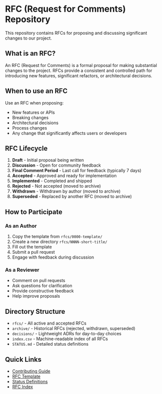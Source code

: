 # RFC (Request for Comments) Repository

This repository contains RFCs for proposing and discussing significant changes to our project.

## What is an RFC?

An RFC (Request for Comments) is a formal proposal for making substantial changes to the project. RFCs provide a consistent and controlled path for introducing new features, significant refactors, or architectural decisions.

## When to use an RFC

Use an RFC when proposing:
- New features or APIs
- Breaking changes
- Architectural decisions
- Process changes
- Any change that significantly affects users or developers

## RFC Lifecycle

1. **Draft** - Initial proposal being written
2. **Discussion** - Open for community feedback
3. **Final Comment Period** - Last call for feedback (typically 7 days)
4. **Accepted** - Approved and ready for implementation
5. **Implemented** - Completed and shipped
6. **Rejected** - Not accepted (moved to archive)
7. **Withdrawn** - Withdrawn by author (moved to archive)
8. **Superseded** - Replaced by another RFC (moved to archive)

## How to Participate

### As an Author
1. Copy the template from `rfcs/0000-template/`
2. Create a new directory `rfcs/NNNN-short-title/`
3. Fill out the template
4. Submit a pull request
5. Engage with feedback during discussion

### As a Reviewer
- Comment on pull requests
- Ask questions for clarification
- Provide constructive feedback
- Help improve proposals

## Directory Structure

- `rfcs/` - All active and accepted RFCs
- `archive/` - Historical RFCs (rejected, withdrawn, superseded)
- `decisions/` - Lightweight ADRs for day-to-day choices
- `index.csv` - Machine-readable index of all RFCs
- `STATUS.md` - Detailed status definitions

## Quick Links

- [Contributing Guide](CONTRIBUTING.md)
- [RFC Template](rfcs/0000-template/README.md)
- [Status Definitions](STATUS.md)
- [RFC Index](index.csv)
